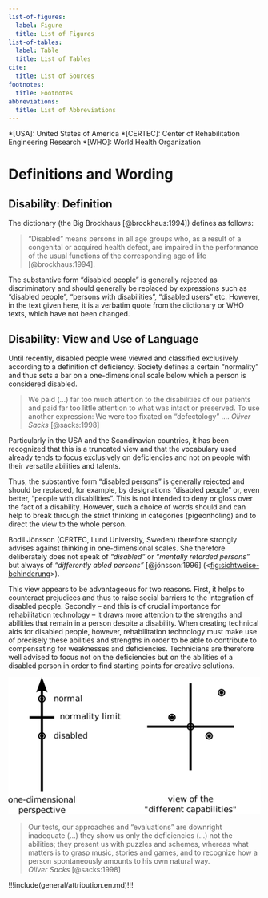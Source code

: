 ```yaml
---
list-of-figures:
  label: Figure
  title: List of Figures
list-of-tables:
  label: Table
  title: List of Tables
cite:
  title: List of Sources
footnotes:
  title: Footnotes
abbreviations:
  title: List of Abbreviations
---
```


<!-- prettier-ignore -->
*[USA]: United States of America
*[CERTEC]: Center of Rehabilitation Engineering Research
*[WHO]: World Health Organization

# Definitions and Wording

## Disability: Definition

The dictionary (the Big Brockhaus [@brockhaus:1994]) defines as follows:

> “Disabled” means persons in all age groups who, as a result of a congenital or acquired health defect, are impaired in the performance of the usual functions of the corresponding age of life [@brockhaus:1994].

<!-- FIXME: not an actual “verbatim” quote -->

The substantive form “disabled people” is generally rejected as discriminatory and should generally be replaced by expressions such as “disabled people”, “persons with disabilities”, “disabled users” etc.
However, in the text given here, it is a verbatim quote from the dictionary or WHO texts, which have not been changed.

## Disability: View and Use of Language

Until recently, disabled people were viewed and classified exclusively according to a definition of deficiency.
Society defines a certain “normality” and thus sets a bar on a one-dimensional scale below which a person is considered disabled.

<!-- FIXME: not an “verbatim” quote -->

> We paid (...) far too much attention to the disabilities of our patients and paid far too little attention to what was intact or preserved.
> To use another expression: We were too fixated on “defectology” ....
> _Oliver Sacks_ [@sacks:1998]

Particularly in the USA and the Scandinavian countries, it has been recognized that this is a truncated view and that the vocabulary used already tends to focus exclusively on deficiencies and not on people with their versatile abilities and talents.

Thus, the substantive form “disabled persons” is generally rejected and should be replaced, for example, by designations “disabled people” or, even better, “people with disabilities”.
This is not intended to deny or gloss over the fact of a disability.
However, such a choice of words should and can help to break through the strict thinking in categories (pigeonholing) and to direct the view to the whole person.

Bodil Jönsson (CERTEC, Lund University, Sweden) therefore strongly advises against thinking in one-dimensional scales.
She therefore deliberately does not speak of _“disabled”_ or _“mentally retarded persons”_ but always of _“differently abled persons”_ [@jönsson:1996] (<<fig:sichtweise-behinderung>>).

This view appears to be advantageous for two reasons.
First, it helps to counteract prejudices and thus to raise social barriers to the integration of disabled people.
Secondly – and this is of crucial importance for rehabilitation technology – it draws more attention to the strengths and abilities that remain in a person despite a disability.
When creating technical aids for disabled people, however, rehabilitation technology must make use of precisely these abilities and strengths in order to be able to contribute to compensating for weaknesses and deficiencies.
Technicians are therefore well advised to focus not on the deficiencies but on the abilities of a disabled person in order to find starting points for creative solutions.

![One-dimensional and multi-layered views of disability.](./pics/01/sichtweise-auf-behinderung.svg "sichtweise-behinderung#One-dimensional and multi-layered views of disability. [@zagler:2008].")

> Our tests, our approaches and “evaluations” are downright inadequate (...) they show us only the deficiencies (...) not the abilities; they present us with puzzles and schemes, whereas what matters is to grasp music, stories and games, and to recognize how a person spontaneously amounts to his own natural way.  
> _Oliver Sacks_ [@sacks:1998]

!!!include(general/attribution.en.md)!!!
